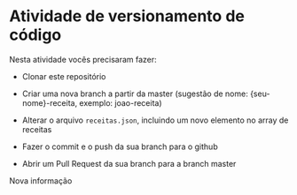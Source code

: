 # Atividade de versionamento de código

Nesta atividade vocês precisaram fazer:

- Clonar este repositório

- Criar uma nova branch a partir da master (sugestão de nome: {seu-nome}-receita, exemplo: joao-receita)

- Alterar o arquivo `receitas.json`, incluindo um novo elemento no array de receitas

- Fazer o commit e o push da sua branch para o github

- Abrir um Pull Request da sua branch para a branch master

Nova informação